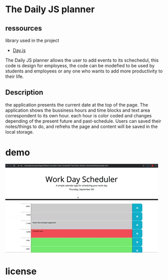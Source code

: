 # The Daily JS planner

## ressources
library used in the project
  * [Day.js](https://day.js.org/)

  The Daily JS planner allows the user to add events to its schechedul, this code is design for employess, the code can be modefied to be used by students and employees or any one who wants to add more productivity to their life. 
## Description 
the application presents the current date at the top of the page. The application shows the bussiness hours and time blocks and text area correspondent to its own hour. each hour is color coded and changes depending of the present future and past-schedule. Users can saved their notes/things to do, and refrehs the page and content will be saved in the local storage.
# demo

![day planner demo](./Assets/05-third-party-apis-homework-demo.gif)
# license 
